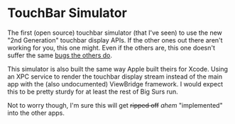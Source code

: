 # TouchBar Simulator

The first (open source) touchbar simulator (that I've seen) to use the new "2nd Generation" touchbar display APIs. If the other ones out there aren't working for you, this one might.  Even if the others are, this one doesn't suffer the same [bugs the others do](https://github.com/sindresorhus/touch-bar-simulator/issues/61).   

This simulator is also built the same way Apple built theirs for Xcode. Using an XPC service to render the touchbar display stream instead of the main app with the (also undocumented) ViewBridge framework. I would expect this to be pretty sturdy for at least the rest of Big Surs run.

Not to worry though, I'm sure this will get ~~ripped off~~ *ahem* "implemented" into the other apps.

